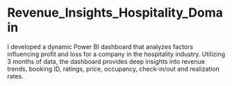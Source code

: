# Revenue_Insights_Hospitality_Domain
I developed a dynamic Power BI dashboard that analyzes factors influencing profit and loss for a company in the hospitality industry. Utilizing 3 months of data, the dashboard provides deep insights into revenue trends, booking ID, ratings, price, occupancy, check-in/out and realization rates.
